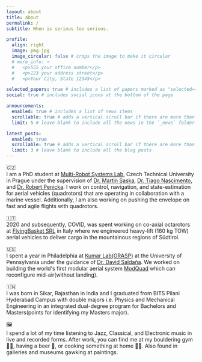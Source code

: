 ```yaml
---
layout: about
title: about
permalink: /
subtitle: When is serious too serious.

profile:
  align: right
  image: pmg.jpg
  image_circular: false # crops the image to make it circular
  # more_info: >
  #   <p>555 your office number</p>
  #   <p>123 your address street</p>
  #   <p>Your City, State 12345</p>

selected_papers: true # includes a list of papers marked as "selected={true}"
social: true # includes social icons at the bottom of the page

announcements:
  enabled: true # includes a list of news items
  scrollable: true # adds a vertical scroll bar if there are more than 3 news items
  limit: 5 # leave blank to include all the news in the `_news` folder

latest_posts:
  enabled: true
  scrollable: true # adds a vertical scroll bar if there are more than 3 new posts items
  limit: 3 # leave blank to include all the blog posts
---
```


:czech_republic:  
I am a PhD student at [Multi-Robot Systems Lab](http://mrs.felk.cvut.cz/), Czech Technical University in Prague under the supervision of [Dr. Martin Saska](http://mrs.felk.cvut.cz/people/martin-saska), [Dr. Tiago Nascimento](http://mrs.felk.cvut.cz/members/postdocs/nascimento), and [Dr. Robert Penicka](https://mrs.felk.cvut.cz/members/postdocs/penicka). I work on control, navigation, and state-estimation for aerial vehicles (quadrotors) that are operating in collaboration with a marine vessel. Additionally, I am also working on pushing the envelope on fast and agile flights with quadrotors.

:it:  
2020 and subsequently, COVID, was spent working on co-axial octarotors at [FlyingBasket SRL](https://flyingbasket.com/) in Italy where we engineered heavy-lift (160 kg TOW) aerial vehicles to deliver cargo in the mountainous regions of Südtirol.

:us:  
I spent a year in Philadelphia at [Kumar Lab(GRASP)](https://www.grasp.upenn.edu/research-groups/kumar-lab/) at the University of Pennsylvania under the guidance of [Dr. David Saldaña](http://swarmslab.com/). We worked on building the world's first modular aerial system [ModQuad]() which can reconfigure mid-air(without landing).

:india:  
I was born in Sikar, Rajasthan in India and I graduated from BITS Pilani Hyderabad Campus with double majors i.e. Physics and Mechanical Engineering in an integrated dual-degree program for Bachelors and Masters(points for identifying my Masters major).

:framed_picture:  
I spend a lot of my time listening to Jazz, Classical, and Electronic music in live and recorded forms. After work, you can find me at my bouldering gym :climbing_man:, having a beer :beer:, or cooking something at home :cook:. Also found in galleries and museums gawking at paintings.

